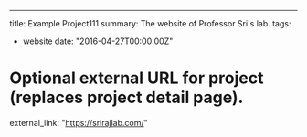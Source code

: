 ---
title: Example Project111
summary: The website of Professor Sri's lab.
tags:
- website
date: "2016-04-27T00:00:00Z"

# Optional external URL for project (replaces project detail page).
external_link: "https://srirajlab.com/"


